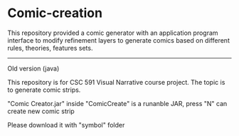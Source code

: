 # Comic-creation


This repository provided a comic generator with an application program interface to modify refinement layers to generate comics based on different rules, theories, features sets.


-----------------------------

Old version (java)

This repository is for CSC 591 Visual Narrative course project. The topic is to generate comic strips.

"Comic Creator.jar" inside "ComicCreate" is a runanble JAR, press "N" can create new comic strip

Please download it with "symbol" folder

